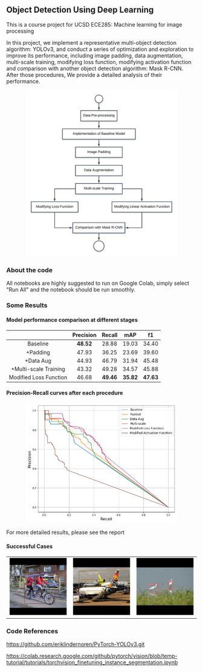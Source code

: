 ## Object Detection Using Deep Learning

This is a course project for UCSD ECE285: Machine learning for image processing

In this project, we implement a representative multi-object detection algorithm: YOLOv3, and conduct a series of optimization and exploration to improve its performance, including image padding, data augmentation, multi-scale training, modifying loss function, modifying activation function and comparison with another object detection algorithm: Mask R-CNN. After those procedures, We provide a detailed analysis of their performance.

<p align="center"><img src= "assets\WhatWeDid.png" width = '400px' >

### About the code

All notebooks are highly suggested to run on Google Colab, simply select "Run All" and the notebook should be run  smoothly.



### Some Results

#### Model performance comparison at different stages

|                        | Precision |  Recall   |    mAP    |    f1     |
| :--------------------: | :-------: | :-------: | :-------: | :-------: |
|        Baseline        | **48.52** |   28.88   |   19.03   |   34.40   |
|        +Padding        |   47.93   |   36.25   |   23.69   |   39.60   |
|       +Data Aug        |   44.93   |   46.79   |   31.94   |   45.48   |
| +Multi-scale Training  |   43.32   |   49.28   |   34.57   |   45.88   |
| Modified Loss Function |   46.68   | **49.46** | **35.82** | **47.63** |

#### Precision-Recall curves after each procedure

<p align="center"><img src = "assets\pre-recall.png" width = "400px">

For more detailed results, please see the report



#### Successful Cases

|                                                              |                                                              |                                                              |
| ------------------------------------------------------------ | ------------------------------------------------------------ | ------------------------------------------------------------ |
| <img src = "assets\s2.png" width = '400px'> | <img src = "assets\s3.png" width = '400px'> | <img src = "assets\s4.png" width = '400px'> |



### Code References

https://github.com/eriklindernoren/PyTorch-YOLOv3.git

<https://colab.research.google.com/github/pytorch/vision/blob/temp-tutorial/tutorials/torchvision_finetuning_instance_segmentation.ipynb>
